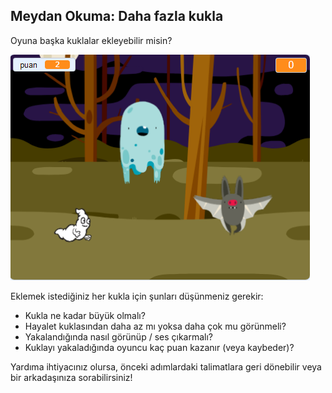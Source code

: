 ## Meydan Okuma: Daha fazla kukla

Oyuna başka kuklalar ekleyebilir misin?

![ekran görüntüsü](images/ghost-final.png)

Eklemek istediğiniz her kukla için şunları düşünmeniz gerekir:

+ Kukla ne kadar büyük olmalı?
+ Hayalet kuklasından daha az mı yoksa daha çok mu görünmeli?
+ Yakalandığında nasıl görünüp / ses çıkarmalı?
+ Kuklayı yakaladığında oyuncu kaç puan kazanır (veya kaybeder)?

Yardıma ihtiyacınız olursa, önceki adımlardaki talimatlara geri dönebilir veya bir arkadaşınıza sorabilirsiniz!